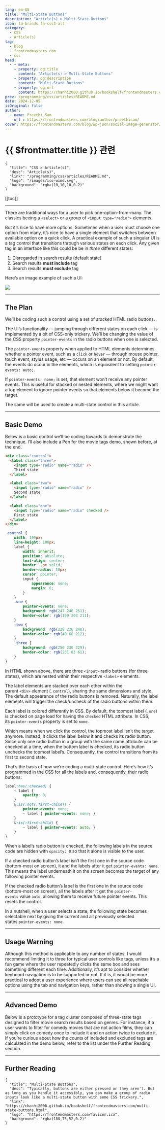 ```yaml
---
lang: en-US
title: "Multi-State Buttons"
description: "Article(s) > Multi-State Buttons"
icon: fa-brands fa-css3-alt
category:
  - CSS
  - Article(s)
tag:
  - blog
  - frontendmasters.com
  - css
head:
  - - meta:
    - property: og:title
      content: "Article(s) > Multi-State Buttons"
    - property: og:description
      content: "Multi-State Buttons"
    - property: og:url
      content: https://chanhi2000.github.io/bookshelf/frontendmasters.com/multi-state-buttons.html
prev: /programming/css/articles/README.md
date: 2024-12-05
isOriginal: false
author:
  - name: Preethi Sam
    url : https://frontendmasters.com/blog/author/preethisam/
cover: https://frontendmasters.com/blog/wp-json/social-image-generator/v1/image/4677
---
```


# {{ $frontmatter.title }} 관련

```component VPCard
{
  "title": "CSS > Article(s)",
  "desc": "Article(s)",
  "link": "/programming/css/articles/README.md",
  "logo": "/images/ico-wind.svg",
  "background": "rgba(10,10,10,0.2)"
}
```

[[toc]]

---

<SiteInfo
  name="Multi-State Buttons"
  desc="Typically, buttons are either pressed or they aren't. But as long as you handle it accessibly, you can make a group of radio inputs look like a multi-state button with some CSS trickery."
  url="https://frontendmasters.com/blog/multi-state-buttons/"
  logo="https://frontendmasters.com/favicon.ico"
  preview="https://frontendmasters.com/blog/wp-json/social-image-generator/v1/image/4677"/>

There are traditional ways for a user to pick one-option-from-many. The classics beeing a `<select>` or a group of `<input type="radio">` elements.

But it’s nice to have more options. Sometimes when a user must choose one option from many, it’s nice to have a single element that switches between available option on a quick click. A practical example of such a singular UI is a tag control that transitions through various states on each click. Any given tag in an interface like this could be be in *three* different states:

1. Disregarded in search results (default state)
2. Search results **must include** tag
3. Search results **must exclude** tag

Here’s an image example of such a UI:

![](https://i0.wp.com/frontendmasters.com/blog/wp-content/uploads/2024/12/s_2B6564E11D1E51AC46777C57EB87ECE5CDB861925A4A306B5E22E667A57CB6A7_1732966272424_tagcloud.png?resize=1024%2C632&ssl=1)

---

## The Plan

We’ll be coding such a control using a set of *stacked* HTML radio buttons.

The UI’s functionality — jumping through different states on each click — is implemented by a bit of CSS-only trickery. We’ll be changing the value of the CSS property `pointer-events` in the radio buttons when one is selected.

The `pointer-events` property when applied to HTML elements determines whether a pointer event, such as a `click` or `hover` — through mouse pointer, touch event, stylus usage, etc — occurs on an element or not. By default, the events do occur in the elements, which is equivalent to setting `pointer-events: auto;`.

If `pointer-events: none;` is set, that element won’t receive any pointer events. This is useful for stacked or nested elements, where we might want a top element to ignore pointer events so that elements below it become the target.

The same will be used to create a multi-state control in this article.

---

## Basic Demo

Below is a basic control we’ll be coding towards to demonstrate the technique. I’ll also include a Pen for the movie tags demo, shown before, at the end.

<CodePen
  user="rpsthecoder"
  slug-hash="yLmwMww"
  title="Muti-state control (three states)"
  :default-tab="['css','result']"
  :theme="$isDarkmode ? 'dark': 'light'"/>

```html
<div class="control">
  <label class="three">
    <input type="radio" name="radio" />
    Third state
  </label>

  <label class="two">
    <input type="radio" name="radio" />
    Second state
  </label>

  <label class="one">
    <input type="radio" name="radio" checked />
    First state
  </label>
</div>
```

```scss :collapsed-lines
.control {
    width: 100px;
    line-height: 100px;
    label {
        width: inherit;
        position: absolute; 
        text-align: center;
        border: 2px solid;
        border-radius: 10px;
        cursor: pointer;
        input {
            appearance: none;
            margin: 0;
        }
    }
    .one {
        pointer-events: none;
        background: rgb(247 248 251);
        border-color: rgb(199 203 211); 
    }
    .two {
        background: rgb(228 236 248);
        border-color: rgb(40 68 212); 
    }
    .three {
        background: rgb(250 230 229);
        border-color: rgb(231 83 61);
    }
}
```

In HTML shown above, there are three `<input>` radio buttons (for three states), which are nested within their respective `<label>` elements.

The label elements are stacked over each other within the parent `<div>` element (`.control`), sharing the same dimensions and style. The default appearance of the radio buttons is removed. Naturally, the label elements will trigger the check/uncheck of the radio buttons within them.

Each label is colored differently in CSS. By default, the topmost label (`.one`) is checked on page load for having the `checked` HTML attribute. In CSS, its `pointer-events` property is set to `none`.

Which means when we click the control, the topmost label isn’t the target anymore. Instead, it clicks the label below it and checks its radio button. Since only one radio button in a group with the same name attribute can be checked at a time, when the bottom label is checked, its radio button unchecks the topmost label’s. Consequently, the control transitions from its first to second state.

That’s the basis of how we’re coding a multi-state control. Here’s how it’s programmed in the CSS for all the labels and, consequently, their radio buttons:

```scss
label:has(:checked) {
    ~ label {
        opacity: 0;
    }
    &:is(:not(:first-child)) {
        pointer-events: none;
        ~ label { pointer-events: none; }
    }
    &:is(:first-child) {
        ~ label { pointer-events: auto; }
    }
}
```

When a label’s radio button is checked, the following labels in the source code are hidden with `opacity: 0` so that it alone is visible to the user.

If a checked radio button’s label isn’t the first one in the source code (bottom-most on screen), it and the labels after it get `pointer-events: none`. This means the label underneath it on the screen becomes the target of any following pointer events.

If the checked radio button’s label is the first one in the source code (bottom-most on screen), all the labels after it get the `pointer-events` value `auto`, allowing them to receive future pointer events. This resets the control.

In a nutshell, when a user selects a state, the following state becomes selectable next by giving the current and all previously selected states `pointer-events: none`.

---

## Usage Warning

Although this method is applicable to any number of states, I would recommend limiting it to three for typical user controls like tags, unless it’s a fun game where the user repeatedly clicks the same box and sees something different each time. Additionally, it’s apt to consider whether keyboard navigation is to be supported or not. If it is, it would be more practical to adopt a user experience where users can see all reachable options using the tab and navigation keys, rather than showing a single UI.

---

## Advanced Demo

Below is a prototype for a tag cluster composed of three-state tags designed to filter movie search results based on genres. For instance, if a user wants to filter for comedy movies that are not action films, they can simply click on comedy once to include it and on action twice to exclude it. If you’re curious about how the counts of included and excluded tags are calculated in the demo below, refer to the list under the Further Reading section.

<CodePen
  user="rpsthecoder"
  slug-hash="yLmwMZZ"
  title="Muti-state control (tag cloud)"
  :default-tab="['css','result']"
  :theme="$isDarkmode ? 'dark': 'light'"/>

---

## Further Reading

<SiteInfo
  name="pointer-events - CSS: Cascading Style Sheets | MDN"
  desc="The pointer-events CSS property sets under what circumstances (if any) a particular graphic element can become the target of pointer events."
  url="https://developer.mozilla.org/en-US/docs/Web/CSS/pointer-events/"
  logo="https://developer.mozilla.org/favicon-48x48.bc390275e955dacb2e65.png"
  preview="https://developer.mozilla.org/mdn-social-share.d893525a4fb5fb1f67a2.png"/>

<SiteInfo
  name="<input type='radio'> - HTML: HyperText Markup Language | MDN"
  desc="<input> elements of type radio are generally used in radio groups—collections of radio buttons describing a set of related options."
  url="https://developer.mozilla.org/en-US/docs/Web/HTML/Element/input/radio/"
  logo="https://developer.mozilla.org/favicon-48x48.bc390275e955dacb2e65.png"
  preview="https://developer.mozilla.org/mdn-social-share.d893525a4fb5fb1f67a2.png"/>

<SiteInfo
  name="Counting With CSS Counters And CSS Grid | CSS-Tricks"
  desc="In this post, we're going to demonstrate how we can use the source order independence of CSS Grid to solve a layout issue that's the result of a source order constraint. Specifically, we're going to look at checkboxes and CSS Counters—two concepts that rely on source order when used together."
  url="https://css-tricks.com/counting-css-counters-css-grid//"
  logo="https://i0.wp.com/css-tricks.com/wp-content/uploads/2021/07/star.png?fit=180%2C180&ssl=1"
  preview="https://css-tricks.com/wp-json/social-image-generator/v1/image/266050"/>

<!-- TODO: add ARTICLE CARD -->
```component VPCard
{
  "title": "Multi-State Buttons",
  "desc": "Typically, buttons are either pressed or they aren't. But as long as you handle it accessibly, you can make a group of radio inputs look like a multi-state button with some CSS trickery.",
  "link": "https://chanhi2000.github.io/bookshelf/frontendmasters.com/multi-state-buttons.html",
  "logo": "https://frontendmasters.com/favicon.ico",
  "background": "rgba(188,75,52,0.2)"
}
```
